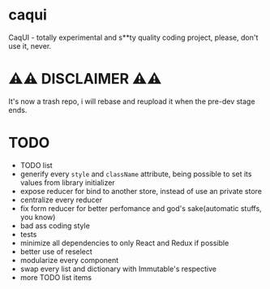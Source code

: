 # caqui
CaqUI - totally experimental and s**ty quality coding project, please, don't use it, never.

# :warning::warning: DISCLAIMER :warning::warning:

It's now a trash repo, i will rebase and reupload it when the pre-dev stage ends. 

TODO
=============================

- TODO list
- generify every `style` and `className` attribute, being possible to set its values from library initializer
- expose reducer for bind to another store, instead of use an private store
- centralize every reducer
- fix form reducer for better perfomance and god's sake(automatic stuffs, you know)
- bad ass coding style
- tests
- minimize all dependencies to only React and Redux if possible
- better use of reselect
- modularize every component
- swap every list and dictionary with Immutable's respective 
- more TODO list items
